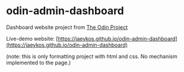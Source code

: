 # odin-admin-dashboard

Dashboard website project from [The Odin Project](https://www.theodinproject.com/lessons/node-path-intermediate-html-and-css-admin-dashboard)

Live-demo website: [https://jaeykos.github.io/odin-admin-dashboard](https://jaeykos.github.io/odin-admin-dashboard) 

(note: this is only formatting project with html and css. No mechanism implemented to the page.) 
